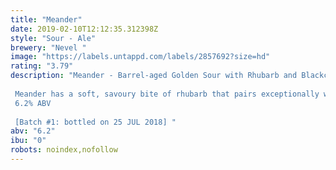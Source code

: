 ```yaml
---
title: "Meander"
date: 2019-02-10T12:12:35.312398Z
style: "Sour - Ale"
brewery: "Nevel "
image: "https://labels.untappd.com/labels/2857692?size=hd"
rating: "3.79"
description: "Meander - Barrel-aged Golden Sour with Rhubarb and Blackcurrant Leaf.  Meander has a soft, savoury bite of rhubarb that pairs exceptionally well with the red fruity notes of blackcurrant leaf. An exciting, winelike, almost 'pfefferlich' beer that offers notes of green pepper, paprika and elderflower. Drinking Meander is like taking a summer evening stroll in a vegetable garden and being greeted by the many different scents of fruits, vegetables and flowers that grow there. Walking around, all these scents flow into one another like a river that glides through the countryside. Meander is a wonderful treat for the senses and one of the most spectacular drinking experiences we've offered so far!  6.2% ABV  [Batch #1: bottled on 25 JUL 2018] "
abv: "6.2"
ibu: "0"
robots: noindex,nofollow
---
```

